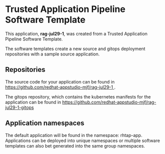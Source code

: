 # Trusted Application Pipeline Software Template

This application, **rag-jul29-1**, was created from a Trusted Application Pipeline Software Template.

The software templates create a new source and gitops deployment repositories with a sample source application. 

## Repositories

The source code for your application can be found in [https://github.com/redhat-appstudio-mjf/rag-jul29-1 ](https://github.com/redhat-appstudio-mjf/rag-jul29-1 ).
 
The gitops repository, which contains the kubernetes manifests for the application can be found in 
[https://github.com/redhat-appstudio-mjf/rag-jul29-1-gitops ](https://github.com/redhat-appstudio-mjf/rag-jul29-1-gitops ) 

## Application namespaces 

The default application will be found in the namespace: rhtap-app. Applications can be deployed into unique namespaces or multiple software templates can also bet generated into the same group namespaces.  